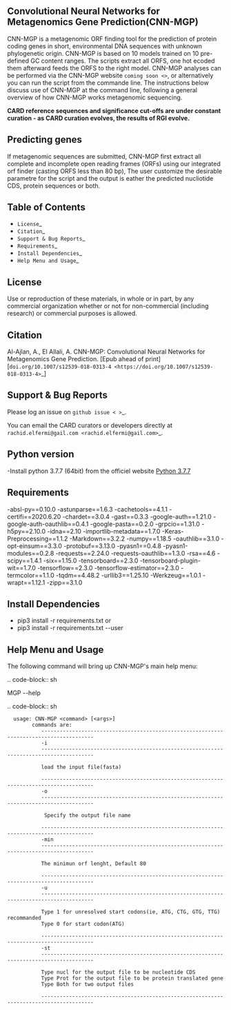 

Convolutional Neural Networks for Metagenomics Gene Prediction(CNN-MGP)
--------------------------------------------

CNN-MGP is a metagenomic ORF finding tool for the prediction of protein coding genes in short, environmental DNA sequences with unknown phylogenetic origin. CNN-MGP is based on 10  models trained on 10 pre-defined GC content ranges. The scripts extract all ORFS, one hot ecoded them afterward feeds the ORFS to the right model. 
CNN-MGP analyses can be performed via the CNN-MGP website `coming soon <>`, or alternatively you can run the script from the commande line. The instructions below discuss use of CNN-MGP at the command line, following a general overview of how CNN-MGP works metagenomic sequencing.

**CARD reference sequences and significance cut-offs are under constant curation - as CARD curation evolves, the results of RGI evolve.**

Predicting genes
-----------------------------------------------------------------------

If metagenomic sequences are submitted, CNN-MGP first extract all complete and incomplete open reading frames (ORFs) using our integrated orf finder (casting ORFS less than 80 bp), The user customize the desirable parametre for the script and the output is eather the predicted nucliotide CDS, protein sequences or both.


Table of Contents
-------------------------------------

- `License`_
- `Citation`_
- `Support & Bug Reports`_
- `Requirements`_
- `Install Dependencies`_
- `Help Menu and Usage`_

License
--------

Use or reproduction of these materials, in whole or in part, by any commercial organization whether or not for non-commercial (including research) or commercial purposes is allowed.

Citation
--------

Al-Ajlan, A., El Allali, A. CNN-MGP: Convolutional Neural Networks for Metagenomics Gene Prediction. [Epub ahead of print]  [`doi.org/10.1007/s12539-018-0313-4 <https://doi.org/10.1007/s12539-018-0313-4>`_]

Support & Bug Reports
----------------------

Please log an issue on `github issue < >`_.

You can email the CARD curators or developers directly at `rachid.elfermi@gail.com <rachid.elfermi@gail.com>`_.

Python version
--------------------

-Install python 3.7.7 (64bit) from the officiel website [Python 3.7.7](https://www.python.org/downloads/release/python-377/) 

Requirements
--------------------

-absl-py==0.10.0
-astunparse==1.6.3
-cachetools==4.1.1
-certifi==2020.6.20
-chardet==3.0.4
-gast==0.3.3
-google-auth==1.21.0
-google-auth-oauthlib==0.4.1
-google-pasta==0.2.0
-grpcio==1.31.0
-h5py==2.10.0
-idna==2.10
-importlib-metadata==1.7.0
-Keras-Preprocessing==1.1.2
-Markdown==3.2.2
-numpy==1.18.5
-oauthlib==3.1.0
-opt-einsum==3.3.0
-protobuf==3.13.0
-pyasn1==0.4.8
-pyasn1-modules==0.2.8
-requests==2.24.0
-requests-oauthlib==1.3.0
-rsa==4.6
-scipy==1.4.1
-six==1.15.0
-tensorboard==2.3.0
-tensorboard-plugin-wit==1.7.0
-tensorflow==2.3.0
-tensorflow-estimator==2.3.0
-termcolor==1.1.0
-tqdm==4.48.2
-urllib3==1.25.10
-Werkzeug==1.0.1
-wrapt==1.12.1
-zipp==3.1.0

Install Dependencies
--------------------

- pip3 install -r requirements.txt
or
- pip3 install -r requirements.txt --user

Help Menu and Usage
----------------------

The following command will bring up CNN-MGP's main help menu:

.. code-block:: sh

   MGP --help

.. code-block:: sh

      usage: CNN-MGP <command> [<args>]
            commands are:
               ---------------------------------------------------------------------------------------
               -i 
               ---------------------------------------------------------------------------------------
               
               load the input file(fasta)
               
               ---------------------------------------------------------------------------------------
               -o
               ---------------------------------------------------------------------------------------
  
                Specify the output file name  
                
               ---------------------------------------------------------------------------------------
               -min 
               ---------------------------------------------------------------------------------------
               
               The minimun orf lenght, Default 80
               
               ---------------------------------------------------------------------------------------
               -u 
               ---------------------------------------------------------------------------------------
               
               Type 1 for unresolved start codons(ie, ATG, CTG, GTG, TTG) recommanded 
               Type 0 for start codon(ATG)

               ---------------------------------------------------------------------------------------
               -st
               ---------------------------------------------------------------------------------------
               
               Type nucl for the output file to be nucleotide CDS
               Type Prot for the output file to be protein translated gene
               Type Both for two output files 

               ---------------------------------------------------------------------------------------
             
             
             
             
            

